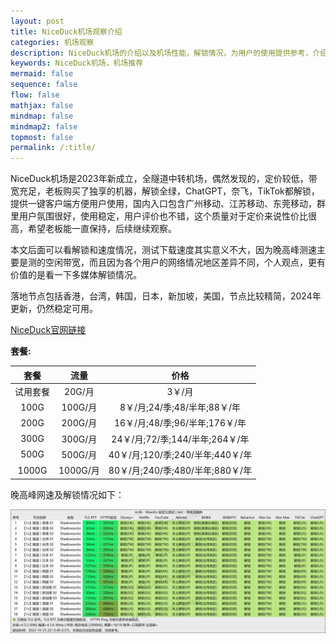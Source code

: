 ```yaml
---
layout: post
title: NiceDuck机场观察介绍
categories: 机场观察
description: NiceDuck机场的介绍以及机场性能，解锁情况，为用户的使用提供参考，介绍了都有哪些节点，解锁情况，节点的大概延迟情况等
keywords: NiceDuck机场，机场推荐
mermaid: false
sequence: false
flow: false
mathjax: false
mindmap: false
mindmap2: false
topmost: false
permalink: /:title/
---
```

NiceDuck机场是2023年新成立，全隧道中转机场，偶然发现的，定价较低，带宽充足，老板购买了独享的机器，解锁全绿，ChatGPT，奈飞，TikTok都解锁，提供一键客户端方便用户使用，国内入口包含广州移动、江苏移动、东莞移动，群里用户氛围很好，使用稳定，用户评价也不错，这个质量对于定价来说性价比很高，希望老板能一直保持，后续继续观察。    

本文后面可以看解锁和速度情况，测试下载速度其实意义不大，因为晚高峰测速主要是测的空闲带宽，而且因为各个用户的网络情况地区差异不同，个人观点，更有价值的是看一下多媒体解锁情况。   

落地节点包括香港，台湾，韩国，日本，新加坡，美国，节点比较精简，2024年更新，仍然稳定可用。  
       
[NiceDuck官网链接](https://user.niceduck.cc/#/register?code=z9wAy58m)  

**套餐:**

套餐 |  流量 | 价格 
:-: |  :-: | :-: 
试用套餐 | 20G/月 |3￥/月
100G | 100G/月 |8￥/月;24/季;48/半年;88￥/年
200G | 200G/月 |16￥/月;48/季;96/半年;176￥/年
300G | 300G/月 |24￥/月;72/季;144/半年;264￥/年
500G | 500G/月 |40￥/月;120/季;240/半年;440￥/年
1000G | 1000G/月|80￥/月;240/季;480/半年;880￥/年


晚高峰网速及解锁情况如下：

 ![NiceDuck](/images/posts/jichang/Niceduckunlock.jpg)

